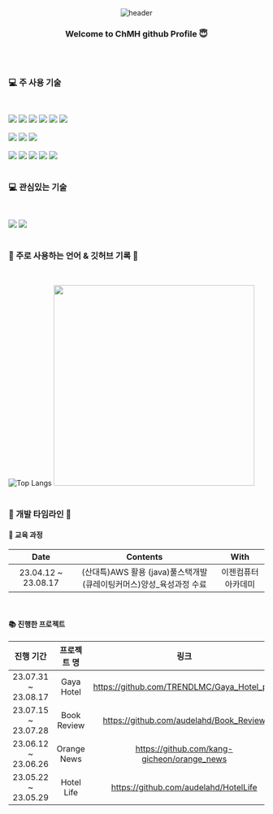 
<div align = center>
  
##

![header](https://capsule-render.vercel.app/api?type=waving&color=gradient&height=200&animation=fadeIn&section=footer&text=⚪️ChmhGitHub⚫️&fontAlign=50&fontColor=#ff0000)



### Welcome to ChMH github Profile 😇
</div>
<br>

# 
### :computer: 주 사용 기술
<br>



<img src="https://img.shields.io/badge/java-007396?style=for-the-badge&logo=java&logoColor=white">  <img src="https://img.shields.io/badge/JavaScript-F7DF1E?style=for-the-badge&logo=javascript&logoColor=white">  <img src="https://img.shields.io/badge/spring-6DB33F?style=for-the-badge&logo=spring&logoColor=white"> 
<img src="https://img.shields.io/badge/springboot-6DB33F?style=for-the-badge&logo=springboot&logoColor=white">  <img src="https://img.shields.io/badge/C-A8B9CC?style=for-the-badge&logo=c&logoColor=white"> <img src="https://img.shields.io/badge/python-3776AB?style=for-the-badge&logo=python&logoColor=white">
<br><br>
<img src="https://img.shields.io/badge/html5-E34F26?style=for-the-badge&logo=html5&logoColor=white"> <img src="https://img.shields.io/badge/css-1572B6?style=for-the-badge&logo=css3&logoColor=white">  <img src="https://img.shields.io/badge/React-61DAFB?style=for-the-badge&logo=react&logoColor=white"><br><br>
<img src="https://img.shields.io/badge/oracle-F80000?style=for-the-badge&logo=oracle&logoColor=white"> 
<img src="https://img.shields.io/badge/MySQL-4479A1?style=for-the-badge&logo=mysql&logoColor=white">
<img src="https://img.shields.io/badge/MariaDB-003545?style=for-the-badge&logo=mariadb&logoColor=white"> 
<img src="https://img.shields.io/badge/CloudType-3693F3?style=for-the-badge&logoColor=white">
<img src="https://img.shields.io/badge/amazon%20aws-808080?style=for-the-badge&logo=amazonaws&logoColor=white"> 
<br>

# 

### :computer: 관심있는 기술 
<br>

<img src="https://img.shields.io/badge/PHP-777BB4?style=for-the-badge&logo=php&logoColor=white"> <img src="https://img.shields.io/badge/androidstudio-3DDC84?style=for-the-badge&logo=androidstudio&logoColor=white"> 



#
### :star2: 주로 사용하는 언어 & 깃허브 기록 :star2:
<br>

![Top Langs](https://github-readme-stats.vercel.app/api/top-langs/?username=audelahd&layout=compact&theme=dark)
<img src = "https://github-readme-stats.vercel.app/api?username=audelahd&show_icons=true&theme=radical" width="395">

#
### :star2: 개발 타임라인 :star2:

#### 🔭 교육 과정

  
| Date | Contents | With |
|:---:|:---:|:---:|
| 23.04.12 ~ 23.08.17 | (산대특)AWS 활용 (java)풀스택개발(큐레이팅커머스)양성_육성과정 수료 | 이젠컴퓨터아카데미 |

<br>

#### 📚 진행한 프로젝트

| 진행 기간 | 프로젝트 명 | 링크 | 인원 |
|:---:|:---:|:---:|:---:|
| 23.07.31 ~ 23.08.17 | Gaya Hotel | https://github.com/TRENDLMC/Gaya_Hotel_pro | 팀 
| 23.07.15 ~ 23.07.28 | Book Review | https://github.com/audelahd/Book_Review  | 개인 
| 23.06.12 ~ 23.06.26 | Orange News | https://github.com/kang-gicheon/orange_news  | 팀
| 23.05.22 ~ 23.05.29 | Hotel Life| https://github.com/audelahd/HotelLife  | 팀 




